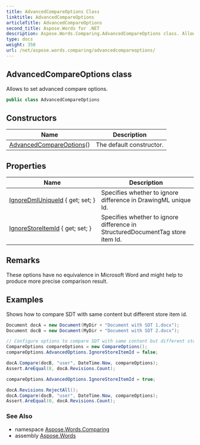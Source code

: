 ```yaml
---
title: AdvancedCompareOptions Class
linktitle: AdvancedCompareOptions
articleTitle: AdvancedCompareOptions
second_title: Aspose.Words for .NET
description: Aspose.Words.Comparing.AdvancedCompareOptions class. Allows to set advanced compare options in C#.
type: docs
weight: 350
url: /net/aspose.words.comparing/advancedcompareoptions/
---
```

## AdvancedCompareOptions class

Allows to set advanced compare options.

```csharp
public class AdvancedCompareOptions
```

## Constructors

| Name | Description |
| --- | --- |
| [AdvancedCompareOptions](advancedcompareoptions/)() | The default constructor. |

## Properties

| Name | Description |
| --- | --- |
| [IgnoreDmlUniqueId](../../aspose.words.comparing/advancedcompareoptions/ignoredmluniqueid/) { get; set; } | Specifies whether to ignore difference in DrawingML unique Id. |
| [IgnoreStoreItemId](../../aspose.words.comparing/advancedcompareoptions/ignorestoreitemid/) { get; set; } | Specifies whether to ignore difference in StructuredDocumentTag store item Id. |

## Remarks

These options have no equivalence in Microsoft Word and might help to produce more precise comparison result.

## Examples

Shows how to compare SDT with same content but different store item id.

```csharp
Document docA = new Document(MyDir + "Document with SDT 1.docx");
Document docB = new Document(MyDir + "Document with SDT 2.docx");

// Configure options to compare SDT with same content but different store item id.
CompareOptions compareOptions = new CompareOptions();
compareOptions.AdvancedOptions.IgnoreStoreItemId = false;

docA.Compare(docB, "user", DateTime.Now, compareOptions);
Assert.AreEqual(8, docA.Revisions.Count);

compareOptions.AdvancedOptions.IgnoreStoreItemId = true;

docA.Revisions.RejectAll();
docA.Compare(docB, "user", DateTime.Now, compareOptions);
Assert.AreEqual(0, docA.Revisions.Count);
```

### See Also

* namespace [Aspose.Words.Comparing](../../aspose.words.comparing/)
* assembly [Aspose.Words](../../)
